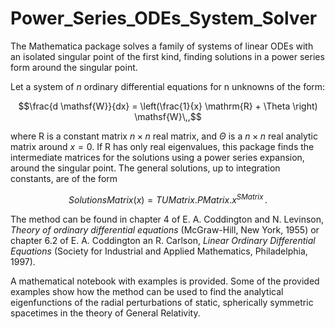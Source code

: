 # Power_Series_ODEs_System_Solver
The Mathematica package solves a family of systems of linear ODEs with an isolated singular point of the first kind, finding solutions in a power series form around the singular point.


Let a system of $n$ ordinary differential equations for n unknowns of the form:
```math
\frac{d \mathsf{W}}{dx} = \left(\frac{1}{x} \mathrm{R} + \Theta \right) \mathsf{W}\,,
```
where $\mathrm{R}$ is a constant matrix $n\times n$ real matrix, and $\Theta$ is a $n\times n$ real analytic matrix around $x=0$. If $\mathrm{R}$ has only real eigenvalues, this package finds the intermediate matrices for the solutions using a power series expansion, around the singular point.
The general solutions, up to integration constants, are of the form
```math
 SolutionsMatrix(x) = TUMatrix.PMatrix.x^{SMatrix}\,.
```
The method can be found in chapter 4 of E. A. Coddington and N. Levinson, *Theory of ordinary differential equations* (McGraw-Hill, New York, 1955) or chapter 6.2 of E. A. Coddington an R. Carlson, *Linear Ordinary Differential Equations* (Society for Industrial and Applied Mathematics, Philadelphia, 1997).

A mathematical notebook with examples is provided. Some of the provided examples show how the method can be used to find the analytical eigenfunctions of the radial perturbations of static, spherically symmetric spacetimes in the theory of General Relativity.
